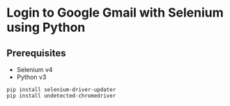 # Login to Google Gmail with Selenium using Python

## Prerequisites
- Selenium v4
- Python v3
```
pip install selenium-driver-updater
pip install undetected-chromedriver
```
